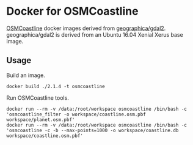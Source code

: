 # Docker for OSMCoastline

[OSMCoastline](https://github.com/osmcode/osmcoastline) docker images derived from [geographica/gdal2](https://github.com/GeographicaGS/Docker-GDAL2). geographica/gdal2 is derived from an Ubuntu 16.04 Xenial Xerus base image.

## Usage

Build an image.

```
docker build ./2.1.4 -t osmcoastline
```

Run OSMCoastline tools.

```
docker run --rm -v /data:/root/workspace osmcoastline /bin/bash -c 'osmcoastline_filter -o workspace/coastline.osm.pbf workspace/planet.osm.pbf'
docker run --rm -v /data:/root/workspace osmcoastline /bin/bash -c 'osmcoastline -c -b --max-points=1000 -o workspace/coastline.db workspace/coastline.osm.pbf'
```
